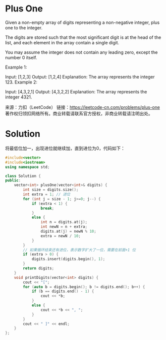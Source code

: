 # Plus One

Given a non-empty array of digits representing a non-negative integer, plus one to the integer.

The digits are stored such that the most significant digit is at the head of the list, and each element in the array contain a single digit.

You may assume the integer does not contain any leading zero, except the number 0 itself.

Example 1:

Input: [1,2,3]
Output: [1,2,4]
Explanation: The array represents the integer 123.
Example 2:

Input: [4,3,2,1]
Output: [4,3,2,2]
Explanation: The array represents the integer 4321.

来源：力扣（LeetCode）
链接：https://leetcode-cn.com/problems/plus-one
著作权归领扣网络所有。商业转载请联系官方授权，非商业转载请注明出处。

# Solution

将最低位加一，出现进位就继续加，直到进位为0，代码如下：

```c++
#include<vector>
#include<iostream>
using namespace std;

class Solution {
public:
    vector<int> plusOne(vector<int>& digits) {
        int size = digits.size();
        int extra = 1; // 进位
        for (int j = size - 1; j>=0; j--) {
            if (extra < 1) {
                break;
            }
            else {
                int n = digits.at(j);
                int newN = n + extra;
                digits.at(j) = newN % 10;
                extra = newN / 10;
            }
        }
        // 如果循环结束还有进位，表示数字扩大了一位，需要在前面+1 位
        if (extra > 0) {
            digits.insert(digits.begin(), 1);
        }
        return digits;
    }
    void printDigits(vector<int> digits) {
        cout << "[";
        for (auto b = digits.begin(); b != digits.end(); b++) {
            if (b == digits.end() - 1) {
                cout << *b;
            }
            else {
                cout << *b << ", ";
            }
        }
        cout << " ]" << endl;
    }
};
```

